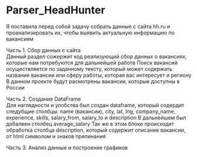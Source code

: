 # Parser_HeadHunter

Я поставила перед собой задачу собрать данные с сайта hh.ru  и проанализировать их, чтобы выявить актуальную информацию по вакансиям 

Часть 1. Сбор данных с сайта  
Данный раздел сожержит код реализующий сбор данных о вакансиях, которые нам потребуются для дальнейшей работв
Поиск вакансий осуществляется по заданному тексту, который может содержать название вакансии или сферу работы, которая вас интересует и региону 
В данном проекте будут расмотрены вакансии, которые доступны в России

Часть 2. Создание DataFrame  
Для наглядности и улобства был создан dataframe, который содердит следубщие столбцы: name (вакансии), city, lat, lng, company_name, experience, skills, salary_from, salary_to и description
В дальнейшем был добалвен столбец average_salary
Так же в этом блоке происходит обработка столбца description, который содержит описание вакансии, от html символом и знаков препинания 

Часть 3. Анализ данные и построение графиков  






